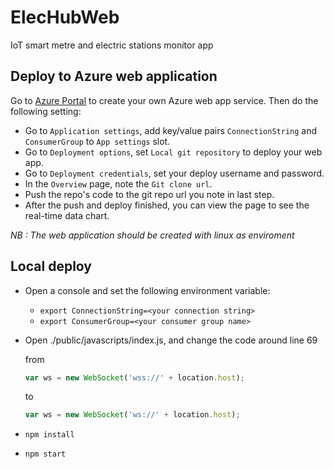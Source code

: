 # ElecHubWeb
IoT smart metre and electric stations monitor app


## Deploy to Azure web application
Go to [Azure Portal](https://portal.azure.com) to create your own Azure web app service. Then do the following setting:

* Go to `Application settings`, add key/value pairs `ConnectionString` and `ConsumerGroup` to `App settings` slot.
* Go to `Deployment options`, set `Local git repository` to deploy your web app.
* Go to `Deployment credentials`, set your deploy username and password.
* In the `Overview` page, note the `Git clone url`.
* Push the repo's code to the git repo url you note in last step.
* After the push and deploy finished, you can view the page to see the real-time data chart.

*NB : The web application should be created with linux as enviroment*

## Local deploy
* Open a console and set the following environment variable:
  * `export ConnectionString=<your connection string>`
  * `export ConsumerGroup=<your consumer group name>`
* Open ./public/javascripts/index.js, and change the code around line 69

    from
    ```js
    var ws = new WebSocket('wss://' + location.host);
    ```
    to
    ```js
    var ws = new WebSocket('ws://' + location.host);
    ```
* `npm install`
* `npm start`
